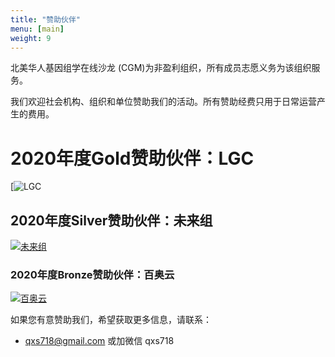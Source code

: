 ```yaml
---
title: "赞助伙伴"
menu: [main]
weight: 9
---
```


北美华人基因组学在线沙龙 (CGM)为非盈利组织，所有成员志愿义务为该组织服务。

我们欢迎社会机构、组织和单位赞助我们的活动。所有赞助经费只用于日常运营产生的费用。

# 2020年度Gold赞助伙伴：LGC

[![LGC]([Imgur](https://i.imgur.com/sVW7CD0.png))


## 2020年度Silver赞助伙伴：未来组

[![未来组](https://www.nextomics.cn/wp-content/uploads/2018/05/no-logo.png)](https://www.nextomics.cn/)



### 2020年度Bronze赞助伙伴：百奥云

[![百奥云](http://nwzimg.wezhan.cn/contents/sitefiles2024/10122391/images/4568480.png)](http://www.biobin.com.cn/)

<!-- [![投必得](https://i.imgur.com/KpG4Ujg.png?2)](https://www.topeditsci.com) -->

如果您有意赞助我们，希望获取更多信息，请联系：
* qxs718@gmail.com 或加微信 qxs718
